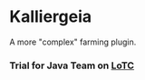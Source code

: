# Kalliergeia

A more "complex" farming plugin.

  ### Trial for Java Team on [LoTC](https://lordofthecraft.net/)

